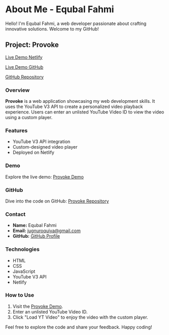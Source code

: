 # About Me - Equbal Fahmi

Hello! I'm Equbal Fahmi, a web developer passionate about crafting innovative solutions. Welcome to my GitHub!

## Project: Provoke

[Live Demo Netlify](https://65769e17648ed7338a177173--musical-malasada-e2da72.netlify.app/)

[Live Demo GitHub](https://fahmiequbal.github.io/Provoke/)

[GitHub Repository](https://github.com/fahmiequbal/Provoke)

### Overview

**Provoke** is a web application showcasing my web development skills. It uses the YouTube V3 API to create a personalized video playback experience. Users can enter an unlisted YouTube Video ID to view the video using a custom player.

### Features

- YouTube V3 API integration
- Custom-designed video player
- Deployed on Netlify

### Demo

Explore the live demo: [Provoke Demo](https://65769e17648ed7338a177173--musical-malasada-e2da72.netlify.app/)

### GitHub

Dive into the code on GitHub: [Provoke Repository](https://github.com/fahmiequbal/Provoke)

### Contact

- **Name:** Equbal Fahmi
- **Email:** jugnuroquiya@gmail.com
- **GitHub:** [GitHub Profile](https://github.com/fahmiequbal)

### Technologies

- HTML
- CSS
- JavaScript
- YouTube V3 API
- Netlify

### How to Use

1. Visit the [Provoke Demo](https://65769e17648ed7338a177173--musical-malasada-e2da72.netlify.app/).
2. Enter an unlisted YouTube Video ID.
3. Click "Load YT Video" to enjoy the video with the custom player.

Feel free to explore the code and share your feedback. Happy coding!
